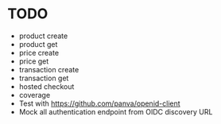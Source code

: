 # TODO

- product create
- product get
- price create
- price get
- transaction create
- transaction get
- hosted checkout
- coverage
- Test with https://github.com/panva/openid-client
- Mock all authentication endpoint from OIDC discovery URL
